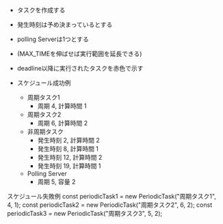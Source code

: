 - タスクを作成する
- 発生時刻は予め決まっているとする
- polling Serverは1つとする
- (MAX_TIMEを伸ばせば実行範囲を延長できる)
- deadline以降に実行されたタスクを赤色で示す

- スケジュール成功例
  - 周期タスク1
    - 周期 4, 計算時間 1
  - 周期タスク2
    - 周期 6, 計算時間 2
  - 非周期タスク
    - 発生時刻 2, 計算時間 2
    - 発生時刻 8, 計算時間 1
    - 発生時刻 12, 計算時間 2
    - 発生時刻 19, 計算時間 1
  - Polling Server
    - 周期 5, 容量 2



スケジュール失敗例
const periodicTask1 = new PeriodicTask("周期タスク1", 4, 1);
const periodicTask2 = new PeriodicTask("周期タスク2", 6, 2);
const periodicTask3 = new PeriodicTask("周期タスク3", 5, 2);
